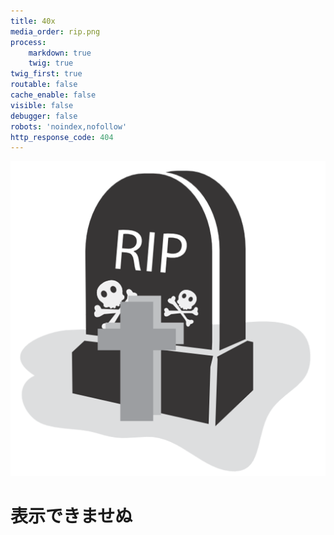 ```yaml
---
title: 40x
media_order: rip.png
process:
    markdown: true
    twig: true
twig_first: true
routable: false
cache_enable: false
visible: false
debugger: false
robots: 'noindex,nofollow'
http_response_code: 404
---
```


![](rip.png)

# 表示できませぬ